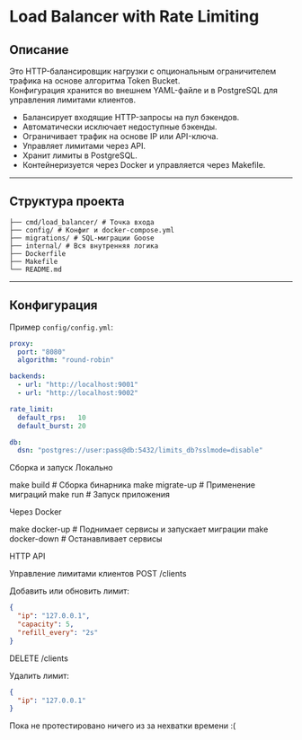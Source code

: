 # Load Balancer with Rate Limiting

## Описание

Это HTTP-балансировщик нагрузки с опциональным ограничителем трафика на основе алгоритма Token Bucket.  
Конфигурация хранится во внешнем YAML-файле и в PostgreSQL для управления лимитами клиентов.

- Балансирует входящие HTTP-запросы на пул бэкендов.
- Автоматически исключает недоступные бэкенды.
- Ограничивает трафик на основе IP или API-ключа.
- Управляет лимитами через API.
- Хранит лимиты в PostgreSQL.
- Контейнеризуется через Docker и управляется через Makefile.

---

## Структура проекта
```
├── cmd/load_balancer/ # Точка входа
├── config/ # Конфиг и docker-compose.yml
├── migrations/ # SQL-миграции Goose
├── internal/ # Вся внутренняя логика
├── Dockerfile
├── Makefile
└── README.md
```

---

## Конфигурация

Пример `config/config.yml`:

```yaml
proxy:
  port: "8080"
  algorithm: "round-robin"

backends:
  - url: "http://localhost:9001"
  - url: "http://localhost:9002"

rate_limit:
  default_rps:   10
  default_burst: 20

db:
  dsn: "postgres://user:pass@db:5432/limits_db?sslmode=disable"
```
Сборка и запуск
Локально

make build          # Сборка бинарника
make migrate-up     # Применение миграций
make run            # Запуск приложения

Через Docker

make docker-up      # Поднимает сервисы и запускает миграции
make docker-down    # Останавливает сервисы

HTTP API

Управление лимитами клиентов
POST /clients

Добавить или обновить лимит:
```json
{
  "ip": "127.0.0.1",
  "capacity": 5,
  "refill_every": "2s"
}
```
DELETE /clients

Удалить лимит:
```json
{
  "ip": "127.0.0.1"
}
```
Пока не протестировано ничего из за нехватки времени :(
